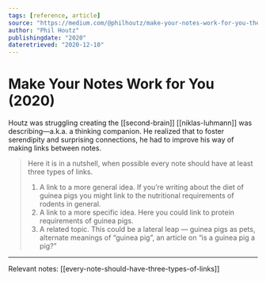 ```yaml
---
tags: [reference, article]
source: "https://medium.com/@philhoutz/make-your-notes-work-for-you-the-secret-sauce-of-zettelkasten-cb901a3cce00"
author: "Phil Houtz"
publishingdate: "2020"
dateretrieved: "2020-12-10"
---
```


# Make Your Notes Work for You (2020)

Houtz was struggling creating the [[second-brain]] [[niklas-luhmann]] was describing—a.k.a. a thinking companion. He realized that to foster serendipity and surprising connections, he had to improve his way of making links between notes. 

> Here it is in a nutshell, when possible every note should have at least three types of links. 
>
> 1. A link to a more general idea. If you’re writing about the diet of guinea pigs you might link to the nutritional requirements of rodents in general.
> 2. A link to a more specific idea. Here you could link to protein requirements of guinea pigs.
> 3. A related topic. This could be a lateral leap — guinea pigs as pets, alternate meanings of “guinea pig”, an article on “is a guinea pig a pig?”

---
Relevant notes: [[every-note-should-have-three-types-of-links]]
